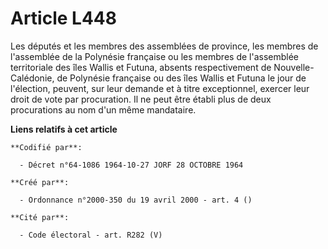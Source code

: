 # Article L448

Les députés et les membres des assemblées de province, les membres de l'assemblée de la Polynésie française ou les membres de
l'assemblée territoriale des îles Wallis et Futuna, absents respectivement de Nouvelle-Calédonie, de Polynésie française ou
des îles Wallis et Futuna le jour de l'élection, peuvent, sur leur demande et à titre exceptionnel, exercer leur droit de
vote par procuration. Il ne peut être établi plus de deux procurations au nom d'un même mandataire.

**Liens relatifs à cet article**

	**Codifié par**:

	  - Décret n°64-1086 1964-10-27 JORF 28 OCTOBRE 1964

	**Créé par**:

	  - Ordonnance n°2000-350 du 19 avril 2000 - art. 4 ()

	**Cité par**:

	  - Code électoral - art. R282 (V)
